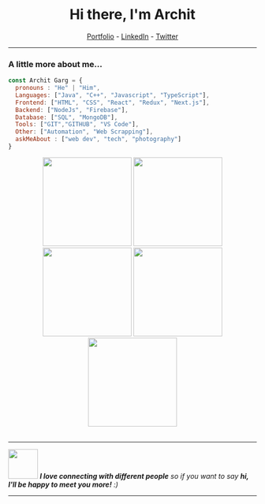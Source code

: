 
<!--- Body Begins -->
<h1 align="center"> Hi there, I'm Archit </h1>

<!--- Adding Header Elements -->
<p align="center">
  <a href="https://architgarg603.github.io/portfolio/">Portfolio</a> -
  <a href="https://www.linkedin.com/in/architgarg603/">LinkedIn</a> - 
  <a href="https://twitter.com/architgarg603">Twitter</a></p>

-----------------------------------------------------------

### A little more about me...  

```javascript
const Archit Garg = {
  pronouns : "He" | "Him",
  Languages: ["Java", "C++", "Javascript", "TypeScript"],
  Frontend: ["HTML", "CSS", "React", "Redux", "Next.js"],
  Backend: ["NodeJs", "Firebase"],
  Database: ["SQL", "MongoDB"],
  Tools: ["GIT","GITHUB", "VS Code"],
  Other: ["Automation", "Web Scrapping"],
  askMeAbout : ["web dev", "tech", "photography"]
}
```
<div align="center">
<img height="180em" src="https://github-profile-summary-cards.vercel.app/api/cards/profile-details?username=architgarg603&theme=github_dark" />
<img height="180em" src="https://github-profile-summary-cards.vercel.app/api/cards/repos-per-language?username=architgarg603&theme=github_dark"  />
<img height="180em" src="https://github-profile-summary-cards.vercel.app/api/cards/most-commit-language?username=architgarg603&theme=github_dark"  />
<img height="180em" src="https://github-profile-summary-cards.vercel.app/api/cards/stats?username=architgarg603&theme=github_dark"/>
<img height="180em" src="https://github-profile-summary-cards.vercel.app/api/cards/productive-time?username=architgarg603&theme=github_dark" />
</div>
<br>

---

<img src="https://media.giphy.com/media/LnQjpWaON8nhr21vNW/giphy.gif" width="60"> <em><b>I love connecting with different people</b> so if you want to say <b>hi, I'll be happy to meet you more!</b> :)</em>

---
